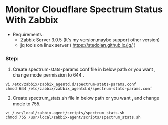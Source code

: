 # Monitor Cloudflare Spectrum Status With Zabbix

- Requirements:
    - Zabbix Server 3.0.5 (It's my version,maybe support other version)
    - jq tools on linux server ( https://stedolan.github.io/jq/ )

### Step:
1. Create spectrum-stats-params.conf file in below path or you want , change mode permission to 644 .
```shell
vi /etc/zabbix/zabbix_agentd.d/spectrum-stats-params.conf
chmod 644 /etc/zabbix/zabbix_agentd.d/spectrum-stats-params.conf
```
2. Create spectrum_stats.sh file in below path or you want , and change mode to 755.
```shell
vi /usr/local/zabbix-agent/scripts/spectrum_stats.sh
chmod 755 /usr/local/zabbix-agent/scripts/spectrum_stats.sh
```
